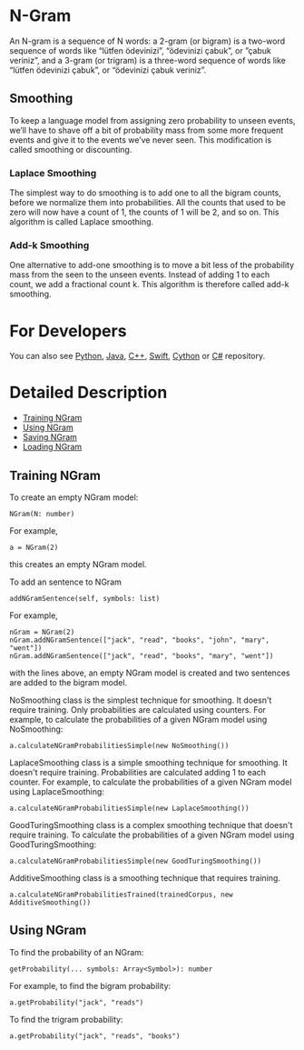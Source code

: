 N-Gram
============

An N-gram is a sequence of N words: a 2-gram (or bigram) is a two-word sequence of words like “lütfen ödevinizi”, “ödevinizi çabuk”, or ”çabuk veriniz”, and a 3-gram (or trigram) is a three-word sequence of words like “lütfen ödevinizi çabuk”, or “ödevinizi çabuk veriniz”.

## Smoothing

To keep a language model from assigning zero probability to unseen events, we’ll have to shave off a bit of probability mass from some more frequent events and give it to the events we’ve never seen. This modification is called smoothing or discounting.

### Laplace Smoothing

The simplest way to do smoothing is to add one to all the bigram counts, before we normalize them into probabilities. All the counts that used to be zero will now have a count of 1, the counts of 1 will be 2, and so on. This algorithm is called Laplace smoothing.

### Add-k Smoothing

One alternative to add-one smoothing is to move a bit less of the probability mass from the seen to the unseen events. Instead of adding 1 to each count, we add a fractional count k. This algorithm is therefore called add-k smoothing.

For Developers
============

You can also see [Python](https://github.com/starlangsoftware/NGram-Py), [Java](https://github.com/starlangsoftware/NGram), 
[C++](https://github.com/starlangsoftware/NGram-CPP), [Swift](https://github.com/starlangsoftware/NGram-Swift), 
[Cython](https://github.com/starlangsoftware/NGram-Cy) or [C#](https://github.com/starlangsoftware/NGram-CS) repository.


Detailed Description
============

+ [Training NGram](#training-ngram)
+ [Using NGram](#using-ngram)
+ [Saving NGram](#saving-ngram)
+ [Loading NGram](#loading-ngram)

## Training NGram
     
To create an empty NGram model:

	NGram(N: number)

For example,

	a = NGram(2)

this creates an empty NGram model.

To add an sentence to NGram

	addNGramSentence(self, symbols: list)

For example,

	nGram = NGram(2)
	nGram.addNGramSentence(["jack", "read", "books", "john", "mary", "went"])
	nGram.addNGramSentence(["jack", "read", "books", "mary", "went"])


with the lines above, an empty NGram model is created and two sentences are
added to the bigram model.

NoSmoothing class is the simplest technique for smoothing. It doesn't require training.
Only probabilities are calculated using counters. For example, to calculate the probabilities
of a given NGram model using NoSmoothing:

	a.calculateNGramProbabilitiesSimple(new NoSmoothing())

LaplaceSmoothing class is a simple smoothing technique for smoothing. It doesn't require
training. Probabilities are calculated adding 1 to each counter. For example, to calculate
the probabilities of a given NGram model using LaplaceSmoothing:

	a.calculateNGramProbabilitiesSimple(new LaplaceSmoothing())

GoodTuringSmoothing class is a complex smoothing technique that doesn't require training.
To calculate the probabilities of a given NGram model using GoodTuringSmoothing:

	a.calculateNGramProbabilitiesSimple(new GoodTuringSmoothing())

AdditiveSmoothing class is a smoothing technique that requires training.

	a.calculateNGramProbabilitiesTrained(trainedCorpus, new AdditiveSmoothing())

## Using NGram

To find the probability of an NGram:

	getProbability(... symbols: Array<Symbol>): number

For example, to find the bigram probability:

	a.getProbability("jack", "reads")

To find the trigram probability:

	a.getProbability("jack", "reads", "books")

